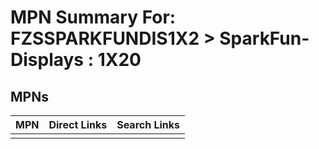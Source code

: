 



# MPN Summary For: FZSSPARKFUNDIS1X2 > SparkFun-Displays : 1X20

## MPNs
  

|MPN|Direct Links|Search Links|
| :--- | :--- | :--- |
||||
